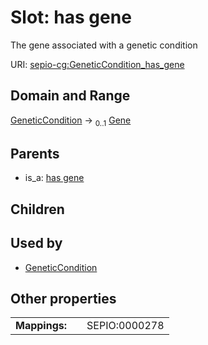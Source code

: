 
# Slot: has gene


The gene associated with a genetic condition

URI: [sepio-cg:GeneticCondition_has_gene](http://purl.obolibrary.org/obo/SEPIOCG_GeneticCondition_has_gene)


## Domain and Range

[GeneticCondition](GeneticCondition.md) &#8594;  <sub>0..1</sub> [Gene](Gene.md)

## Parents

 *  is_a: [has gene](has_gene.md)

## Children


## Used by

 * [GeneticCondition](GeneticCondition.md)

## Other properties

|  |  |  |
| --- | --- | --- |
| **Mappings:** | | SEPIO:0000278 |

